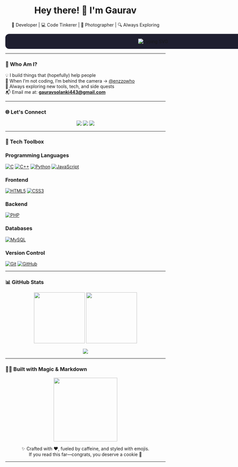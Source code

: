 <h1 align="center">Hey there! 👋 I'm Gaurav</h1>


<p align="center">🚀 Developer | 💻 Code Tinkerer | 📸 Photographer | 🔍 Always Exploring</p>

<p align="center" style="background-color:#1e1e2f; padding: 15px; border-radius: 12px; width: 900px; margin: auto;">
  <img
    src="https://readme-typing-svg.demolab.com?font=Fira+Code&weight=700&size=28&pause=1500&color=ffffff&background=1e1e2f&center=true&vCenter=true&width=900&lines=I+code%2C+debug%2C+and+sometimes+Google+error+messages+%F0%9F%92%BB;Building+things+that+make+life+easier+%F0%9F%92%AA."
    alt="Typing SVG" />
</p>



---

### 🧠 Who Am I?

💡 I build things that (hopefully) help people   
📸 When I’m not coding, I’m behind the camera → [@enzzowho](https://instagram.com/enzzowho)  
🌱 Always exploring new tools, tech, and side quests  
📬 Email me at: **gauravsolanki443@gmail.com**


---

### 🌐 Let's Connect

<p align="center">
  <a href="https://linkedin.com/in/gaurav-solanki-07a5a6321"><img src="https://img.shields.io/badge/LinkedIn-blue?style=for-the-badge&logo=linkedin" /></a>
  <a href="https://instagram.com/gauravslnk"><img src="https://img.shields.io/badge/Instagram-purple?style=for-the-badge&logo=instagram" /></a>
  <a href="https://twitter.com/gauravslnk"><img src="https://img.shields.io/badge/Twitter-black?style=for-the-badge&logo=twitter" /></a>
</p>

---

### 🧰 Tech Toolbox

<p align="center">
  
### Programming Languages
[![C](https://img.shields.io/badge/C-%2300599C.svg?style=for-the-badge&logo=c&logoColor=white)](https://www.google.com/search?q=C+programming)
[![C++](https://img.shields.io/badge/C++-00599C?style=for-the-badge&logo=c%2B%2B&logoColor=white)](https://www.google.com/search?q=C%2B%2B)
[![Python](https://img.shields.io/badge/python-3670A0?style=for-the-badge&logo=python&logoColor=ffdd54)](https://www.python.org/)
[![JavaScript](https://img.shields.io/badge/javascript-%23323330.svg?style=for-the-badge&logo=javascript&logoColor=%23F7DF1E)](https://www.google.com/search?q=JavaScript)

### Frontend
[![HTML5](https://img.shields.io/badge/html5-%23E34F26.svg?style=for-the-badge&logo=html5&logoColor=white)](https://developer.mozilla.org/en-US/docs/Web/HTML)
[![CSS3](https://img.shields.io/badge/css3-%231572B6.svg?style=for-the-badge&logo=css3&logoColor=white)](https://developer.mozilla.org/en-US/docs/Web/CSS)

### Backend
[![PHP](https://img.shields.io/badge/php-777BB4?style=for-the-badge&logo=php&logoColor=white)](https://www.php.net/)

### Databases
[![MySQL](https://img.shields.io/badge/MySQL-4479A1?style=for-the-badge&logo=mysql&logoColor=white)](https://www.mysql.com/)

### Version Control
[![Git](https://img.shields.io/badge/git-%23F05033.svg?style=for-the-badge&logo=git&logoColor=white)](https://git-scm.com/)
[![GitHub](https://img.shields.io/badge/github-%23121011.svg?style=for-the-badge&logo=github&logoColor=white)](https://github.com/)



</p>

---

### 📊 GitHub Stats

<p align="center">
  <img src="https://github-readme-stats.vercel.app/api?username=gauravslnk&show_icons=true&theme=tokyonight&hide_border=true&hide=stars" height="160" />
  <img src="https://github-readme-stats.vercel.app/api/top-langs/?username=gauravslnk&layout=compact&theme=tokyonight&hide_border=true" height="160" />
</p>

<p align="center">
  <img src="https://github-readme-streak-stats.herokuapp.com/?user=gauravslnk&theme=tokyonight&hide_border=true" />
</p>

---

### 🧙‍♂️ Built with Magic & Markdown

<p align="center">
  <img src="https://media.giphy.com/media/L8K62iTDkzGX6/giphy.gif" width="200"/>
</p>

<p align="center">
✨ Crafted with ❤️, fueled by caffeine, and styled with emojis.  
<br>
If you read this far—congrats, you deserve a cookie 🍪
</p>

---

